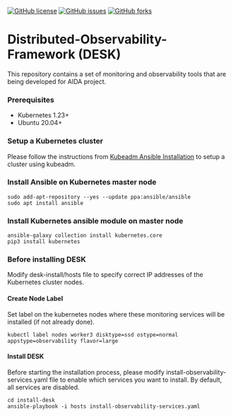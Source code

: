[![GitHub license](https://img.shields.io/github/license/smartx-usman/Distributed-Observability-Framework?logoColor=lightgrey&style=plastic)](https://github.com/smartx-usman/Distributed-Observability-Framework/blob/main/LICENSE)
[![GitHub issues](https://img.shields.io/github/issues/smartx-usman/Distributed-Observability-Framework?style=plastic)](https://github.com/smartx-usman/Distributed-Observability-Framework/issues)
[![GitHub forks](https://img.shields.io/github/forks/smartx-usman/Distributed-Observability-Framework?style=plastic)](https://github.com/smartx-usman/Distributed-Observability-Framework/network)

# Distributed-Observability-Framework (DESK)
This repository contains a set of monitoring and observability tools that are being developed for AIDA project.

### Prerequisites
- Kubernetes 1.23+
- Ubuntu 20.04+

### Setup a Kubernetes cluster
Please follow the instructions from [Kubeadm Ansible Installation](kubernetes/README.md) to setup a cluster using kubeadm.


### Install Ansible on Kubernetes master node
```shell
sudo add-apt-repository --yes --update ppa:ansible/ansible
sudo apt install ansible
```

### Install Kubernetes ansible module on master node
```shell
ansible-galaxy collection install kubernetes.core
pip3 install kubernetes
```

### Before installing DESK
Modify desk-install/hosts file to specify correct IP addresses of the Kubernetes cluster nodes.

#### Create Node Label
Set label on the kubernetes nodes where these monitoring services will be installed (if not already done).
```shell
kubectl label nodes worker3 disktype=ssd ostype=normal appstype=observability flavor=large
```

#### Install DESK
Before starting the installation process, please modify install-observability-services.yaml file to enable which services you want to install. By default, all services are disabled.
```shell
cd install-desk
ansible-playbook -i hosts install-observability-services.yaml 
```